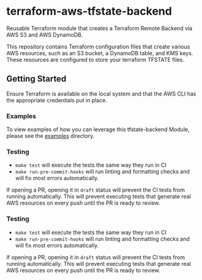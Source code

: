 # terraform-aws-tfstate-backend

Reusable Terraform module that creates a Terraform Remote Backend via AWS S3 and AWS DynamoDB.

This repository contains Terraform configuration files that create various AWS resources, such as an S3 bucket, a DynamoDB table, and KMS keys. These resources are configured to store your terraform TFSTATE files.


## Getting Started

Ensure Terraform is available on the local system and that the AWS CLI has the appropriate credentials put in place.

### Examples

To view examples of how you can leverage this tfstate-backend Module, please see the [examples](./examples) directory.

### Testing

- `make test` will execute the tests the same way they run in CI
- `make run-pre-commit-hooks` will run linting and formatting checks and will fix most errors automatically.

If opening a PR, opening it in `draft` status will prevent the CI tests from running automatically. This will prevent executing tests that generate real AWS resources on every push until the PR is ready to review.

### Testing

- `make test` will execute the tests the same way they run in CI
- `make run-pre-commit-hooks` will run linting and formatting checks and will fix most errors automatically.

If opening a PR, opening it in `draft` status will prevent the CI tests from running automatically. This will prevent executing tests that generate real AWS resources on every push until the PR is ready to review.
